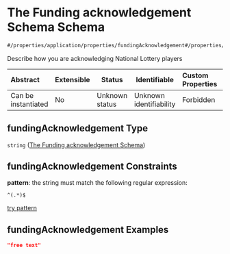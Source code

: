 # The Funding acknowledgement Schema Schema

```txt
#/properties/application/properties/fundingAcknowledgement#/properties/application/properties/fundingAcknowledgement
```

Describe how you are acknowledging National Lottery players


| Abstract            | Extensible | Status         | Identifiable            | Custom Properties | Additional Properties | Access Restrictions | Defined In                                                                                     |
| :------------------ | ---------- | -------------- | ----------------------- | :---------------- | --------------------- | ------------------- | ---------------------------------------------------------------------------------------------- |
| Can be instantiated | No         | Unknown status | Unknown identifiability | Forbidden         | Allowed               | none                | [CompletionReport.schema.json\*](../false/CompletionReport.schema.json "open original schema") |

## fundingAcknowledgement Type

`string` ([The Funding acknowledgement Schema](completionreport-properties-the-application-schema-properties-the-funding-acknowledgement-schema.md))

## fundingAcknowledgement Constraints

**pattern**: the string must match the following regular expression: 

```regexp
^(.*)$
```

[try pattern](https://regexr.com/?expression=%5E(.*)%24 "try regular expression with regexr.com")

## fundingAcknowledgement Examples

```json
"free text"
```
